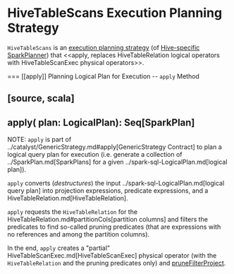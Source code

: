 # HiveTableScans Execution Planning Strategy

`HiveTableScans` is an [execution planning strategy](../execution-planning-strategies/SparkStrategy.md) (of [Hive-specific SparkPlanner](HiveSessionStateBuilder.md#planner)) that <<apply, replaces HiveTableRelation logical operators with HiveTableScanExec physical operators>>.

=== [[apply]] Planning Logical Plan for Execution -- `apply` Method

[source, scala]
----
apply(
  plan: LogicalPlan): Seq[SparkPlan]
----

NOTE: `apply` is part of ../catalyst/GenericStrategy.md#apply[GenericStrategy Contract] to plan a logical query plan for execution (i.e. generate a collection of ../SparkPlan.md[SparkPlans] for a given ../spark-sql-LogicalPlan.md[logical plan]).

`apply` converts (_destructures_) the input ../spark-sql-LogicalPlan.md[logical query plan] into projection expressions, predicate expressions, and a HiveTableRelation.md[HiveTableRelation].

`apply` requests the `HiveTableRelation` for the HiveTableRelation.md#partitionCols[partition columns] and filters the predicates to find so-called pruning predicates (that are expressions with no references and among the partition columns).

In the end, `apply` creates a "partial" HiveTableScanExec.md[HiveTableScanExec] physical operator (with the `HiveTableRelation` and the pruning predicates only) and [pruneFilterProject](../SparkPlanner.md#pruneFilterProject).
